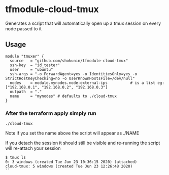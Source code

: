 # tfmodule-cloud-tmux

Generates a script that will automatically open up a tmux session on every node passed to it

## Usage

```
module "tmuxer" {
  source   = "github.com/shokunin/tfmodule-cloud-tmux"
  ssh-key  = "id_tester"
  user     = "ubuntu"
  ssh-args = "-o ForwardAgent=yes -o IdentitiesOnly=yes -o StrictHostKeyChecking=no -o UserKnownHostsFile=/dev/null"
  nodes    = module.mynodes.node-external-ips          # is a list eg: ["192.168.0.1", "192.168.0.2", "192.168.0.3"]
  outpath  = "."
  name     = "mynodes" # defaults to ./cloud-tmux
}    

```

### After the terraform apply simply run

```
./cloud-tmux
```

Note if you set the name above the script will appear as ./NAME


If you detach the session it should still be visible and re-running the script will re-attach your session

```
$ tmux ls
0: 3 windows (created Tue Jun 23 10:36:15 2020) (attached)
cloud-tmux: 5 windows (created Tue Jun 23 12:26:48 2020)
``

